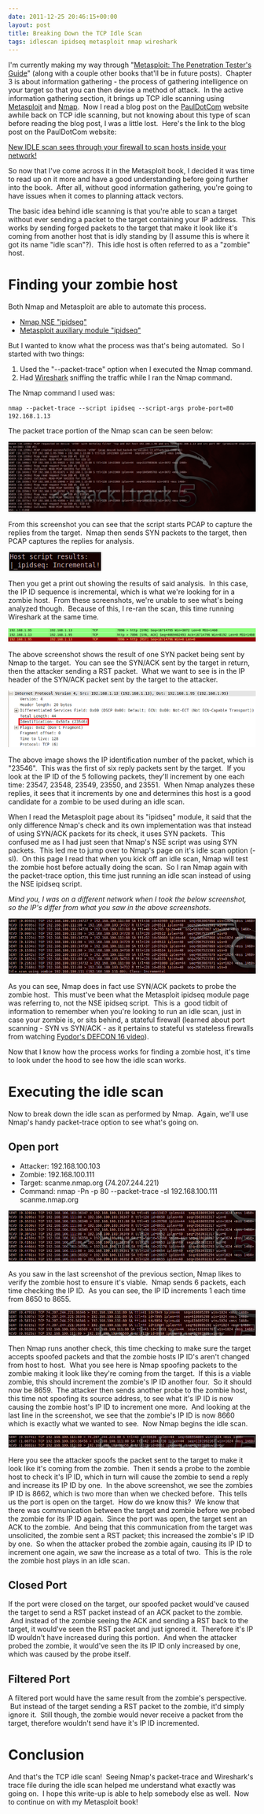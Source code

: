 ```yaml
---
date: 2011-12-25 20:46:15+00:00
layout: post
title: Breaking Down the TCP Idle Scan
tags: idlescan ipidseq metasploit nmap wireshark
---
```


I'm currently making my way through "[Metasploit: The Penetration Tester's Guide](http://www.amazon.com/Metasploit-Penetration-Testers-David-Kennedy/dp/159327288X/)" (along with a couple other books that'll be in future posts).  Chapter 3 is about information gathering - the process of gathering intelligence on your target so that you can then devise a method of attack.  In the active information gathering section, it brings up TCP idle scanning using [Metasploit](http://metasploit.com/) and [Nmap](http://nmap.org/).  Now I read a blog post on the [PaulDotCom](http://pauldotcom.com) website awhile back on TCP idle scanning, but not knowing about this type of scan before reading the blog post, I was a little lost.  Here's the link to the blog post on the PaulDotCom website:

[ New IDLE scan sees through your firewall to scan hosts inside your network!](http://pauldotcom.com/2011/05/new-idle-scan-sees-through-you.html)

So now that I've come across it in the Metasploit book, I decided it was time to read up on it more and have a good understanding before going further into the book.  After all, without good information gathering, you're going to have issues when it comes to planning attack vectors.

The basic idea behind idle scanning is that you're able to scan a target without ever sending a packet to the target containing your IP address.  This works by sending forged packets to the target that make it look like it's coming from another host that is idly standing by (I assume this is where it got its name "idle scan"?).  This idle host is often referred to as a "zombie" host.

# Finding your zombie host

Both Nmap and Metasploit are able to automate this process.
* [Nmap NSE "ipidseq"](http://nmap.org/nsedoc/scripts/ipidseq.html)
* [Metasploit auxiliary module "ipidseq"](http://www.metasploit.com/modules/auxiliary/scanner/ip/ipidseq/)

But I wanted to know what the process was that's being automated.  So I started with two things:
1. Used the "--packet-trace" option when I executed the Nmap command.
2. Had [Wireshark](http://www.wireshark.org/) sniffing the traffic while I ran the Nmap command.

The Nmap command I used was:
```
nmap --packet-trace --script ipidseq --script-args probe-port=80 192.168.1.13
```

The packet trace portion of the Nmap scan can be seen below:

![](/images/nmap_ipidseq_packet-trace.png)

From this screenshot you can see that the script starts PCAP to capture the replies from the target.  Nmap then sends SYN packets to the target, then PCAP captures the replies for analysis.

![](/images/nmap_ipidseq_result.png)

Then you get a print out showing the results of said analysis.  In this case, the IP ID sequence is incremental, which is what we're looking for in a zombie host.  From these screenshots, we're unable to see what's being analyzed though.  Because of this, I re-ran the scan, this time running Wireshark at the same time.

![](/images/wireshark_nmap_ipidseq_3-packets.png)

The above screenshot shows the result of one SYN packet being sent by Nmap to the target.  You can see the SYN/ACK sent by the target in return, then the attacker sending a RST packet.  What we want to see is in the IP header of the SYN/ACK packet sent by the target to the attacker.

![](/images/wireshark_nmap_ipidseq_header_ip-id.png)

The above image shows the IP identification number of the packet, which is "23546".  This was the first of six reply packets sent by the target.  If you look at the IP ID of the 5 following packets, they'll increment by one each time: 23547, 23548, 23549, 23550, and 23551.  When Nmap analyzes these replies, it sees that it increments by one and determines this host is a good candidate for a zombie to be used during an idle scan.

When I read the Metasploit page about its "ipidseq" module, it said that the only difference Nmap's check and its own implementation was that instead of using SYN/ACK packets for its check, it uses SYN packets.  This confused me as I had just seen that Nmap's NSE script was using SYN packets.  This led me to jump over to Nmap's page on it's idle scan option (-sI).  On this page I read that when you kick off an idle scan, Nmap will test the zombie host before actually doing the scan.  So I ran Nmap again with the packet-trace option, this time just running an idle scan instead of using the NSE ipidseq script.

_Mind you, I was on a different network when I took the below screenshot, so the IP's differ from what you saw in the above screenshots._

![](/images/nmap_idle-scan_packet-trace_zombie-host-check.png)

As you can see, Nmap does in fact use SYN/ACK packets to probe the zombie host.  This must've been what the Metasploit ipidseq module page was referring to, not the NSE ipidseq script.  This is a  good tidbit of information to remember when you're looking to run an idle scan, just in case your zombie is, or sits behind, a stateful firewall (learned about port scanning - SYN vs SYN/ACK - as it pertains to stateful vs stateless firewalls from watching [Fyodor's DEFCON 16 video](https://www.defcon.org/html/links/dc-archives/dc-16-archive.html#Fyodor)).

Now that I know how the process works for finding a zombie host, it's time to look under the hood to see how the idle scan works.

# Executing the idle scan

Now to break down the idle scan as performed by Nmap.  Again, we'll use Nmap's handy packet-trace option to see what's going on.

## Open port
* Attacker: 192.168.100.103
* Zombie: 192.168.100.111
* Target: scanme.nmap.org (74.207.244.221)
* Command: nmap -Pn -p 80 --packet-trace -sI 192.168.100.111 scanme.nmap.org

![](/images/nmap_idle-scan_zombie-host-check1.png)

As you saw in the last screenshot of the previous section, Nmap likes to verify the zombie host to ensure it's viable.  Nmap sends 6 packets, each time checking the IP ID.  As you can see, the IP ID increments 1 each time from 8650 to 8655.

![](/images/nmap_idle-scan_zombie-host-check_target-spoof2.png)

Then Nmap runs another check, this time checking to make sure the target accepts spoofed packets and that the zombie hosts IP ID's aren't changed from host to host.  What you see here is Nmap spoofing packets to the zombie making it look like they're coming from the target.  If this is a viable zombie, this should increment the zombie's IP ID another four.  So it should now be 8659.  The attacker then sends another probe to the zombie host, this time not spoofing its source address, to see what it's IP ID is now causing the zombie host's IP ID to increment one more.  And looking at the last line in the screenshot, we see that the zombie's IP ID is now 8660 which is exactly what we wanted to see.  Now Nmap begins the idle scan.

![](/images/nmap_idle-scan_zombie-spoofed_ipid-probe1.png)

Here you see the attacker spoofs the packet sent to the target to make it look like it's coming from the zombie.  Then it sends a probe to the zombie host to check it's IP ID, which in turn will cause the zombie to send a reply and increase its IP ID by one.  In the above screenshot, we see the zombies IP ID is 8662, which is two more than when we checked before.  This tells us the port is open on the target.  How do we know this?  We know that there was communication between the target and zombie before we probed the zombie for its IP ID again.  Since the port was open, the target sent an ACK to the zombie.  And being that this communication from the target was unsolicited, the zombie sent a RST packet; this increased the zombie's IP ID by one.  So when the attacker probed the zombie again, causing its IP ID to increment one again, we saw the increase as a total of two.  This is the role the zombie host plays in an idle scan.

## Closed Port

If the port were closed on the target, our spoofed packet would've caused the target to send a RST packet instead of an ACK packet to the zombie.  And instead of the zombie seeing the ACK and sending a RST back to the target, it would've seen the RST packet and just ignored it.  Therefore it's IP ID wouldn't have increased during this portion.  And when the attacker probed the zombie, it would've seen the its IP ID only increased by one, which was caused by the probe itself.

## Filtered Port

A filtered port would have the same result from the zombie's perspective.  But instead of the target sending a RST packet to the zombie, it'd simply ignore it.  Still though, the zombie would never receive a packet from the target, therefore wouldn't send have it's IP ID incremented.

# Conclusion

And that's the TCP idle scan!  Seeing Nmap's packet-trace and Wireshark's trace file during the idle scan helped me understand what exactly was going on.  I hope this write-up is able to help somebody else as well.  Now to continue on with my Metasploit book!
